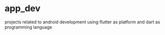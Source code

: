 # app_dev
projects related to android development using flutter as platform and dart as programming language 
